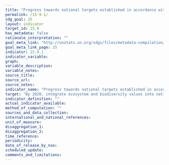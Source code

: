 ```yaml
---
title: "Progress towards national targets established in accordance with Aichi Biodiversity Target 2 of the Strategic Plan for Biodiversity 2011-2020"
permalink: /15-9-1/
sdg_goal: 15
layout: indicator
target_id: 15.9
has_metadata: false
rationale_interpretation: ""
goal_meta_link: "http://unstats.un.org/sdgs/files/metadata-compilation/Metadata-Goal-15.pdf"
goal_meta_link_page: 25
indicator: 15.9.1
indicator_variable: 
graph: 
variable_description: 
variable_notes: 
source_title: 
source_url: 
source_notes: 
indicator_name: "Progress towards national targets established in accordance with Aichi Biodiversity Target 2 of the Strategic Plan for Biodiversity 2011-2020"
target: "By 2020, integrate ecosystem and biodiversity values into national and local planning, development processes, poverty reduction strategies and accounts."
indicator_definition: ""
actual_indicator_available: 
method_of_computation: ""
sources_and_data_collection: 
international_and_national_references: 
unit_of_measure: 
disaggregation_1: 
disaggregation_2: 
time_reference: 
periodicity: 
date_of_release_by_nso: 
scheduled_update: 
comments_and_limitations: 
---
```


